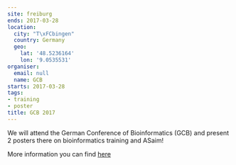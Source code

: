 ```yaml
---
site: freiburg
ends: 2017-03-28
location:
  city: "T\xFCbingen"
  country: Germany
  geo:
    lat: '48.5236164'
    lon: '9.0535531'
organiser:
  email: null
  name: GCB
starts: 2017-03-28
tags:
- training
- poster
title: GCB 2017
---
```


We will attend the German Conference of Bioinformatics (GCB) and present 2 posters there on bioinformatics training and ASaim!

More information you can find [here](http://www.gcb2017.de/)
